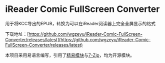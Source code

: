 # iReader Comic FullScreen Converter
 用于将KCC导出的EPUB，转换为可以在iReader阅读器上完全全屏显示的格式  
 
 下载地址：[https://github.com/wgzeyu/iReader-Comic-FullScreen-Converter/releases/latest](https://github.com/wgzeyu/iReader-Comic-FullScreen-Converter/releases/latest)  
 
 本项目采用易语言编写，引用了[精易模块](http://ec.125.la/)与[7-Zip](https://www.7-zip.org/)，均为开源模块。
